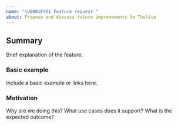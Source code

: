 ```yaml
---
name: "\U0001F4A1 Feature request "
about: Propose and discuss future improvements to Thulite
---
```


## Summary

Brief explanation of the feature.

### Basic example

Include a basic example or links here.

### Motivation

Why are we doing this? What use cases does it support? What is the expected outcome?
